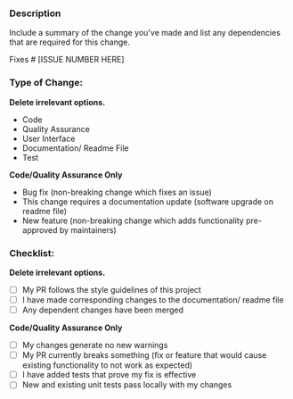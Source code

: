 ### Description
Include a summary of the change you've made and list any dependencies that are required for this change.

Fixes # [ISSUE NUMBER HERE]

### Type of Change:
**Delete irrelevant options.**

- Code
- Quality Assurance
- User Interface
- Documentation/ Readme File
- Test

**Code/Quality Assurance Only**
- Bug fix (non-breaking change which fixes an issue)
- This change requires a documentation update (software upgrade on readme file)
- New feature (non-breaking change which adds functionality pre-approved by maintainers)

### Checklist:
**Delete irrelevant options.**

- [ ] My PR follows the style guidelines of this project
- [ ] I have made corresponding changes to the documentation/ readme file
- [ ] Any dependent changes have been merged 

**Code/Quality Assurance Only**
- [ ] My changes generate no new warnings 
- [ ] My PR currently breaks something (fix or feature that would cause existing functionality to not work as expected)
- [ ] I have added tests that prove my fix is effective
- [ ] New and existing unit tests pass locally with my changes